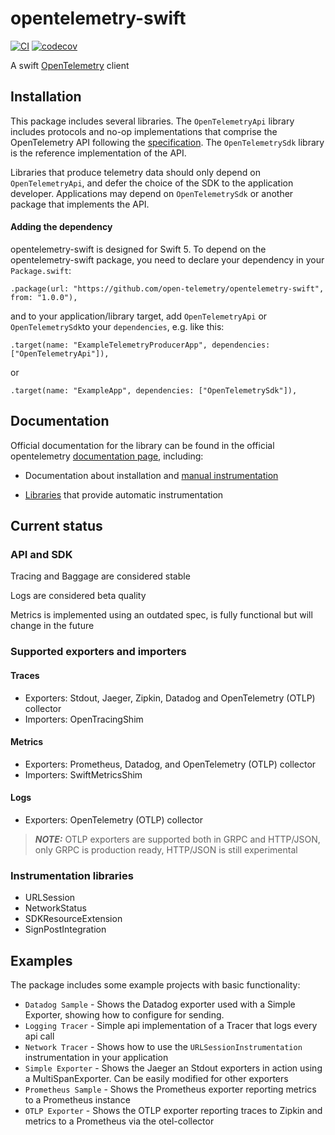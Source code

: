# opentelemetry-swift

[![CI](https://github.com/open-telemetry/opentelemetry-swift/actions/workflows/BuildAndTest.yml/badge.svg)](https://github.com/open-telemetry/opentelemetry-swift/actions/workflows/BuildAndTest.yml?query=branch%3Amain+)
[![codecov](https://codecov.io/gh/open-telemetry/opentelemetry-swift/branch/master/graph/badge.svg)](https://codecov.io/gh/open-telemetry/opentelemetry-swift)



A swift [OpenTelemetry](https://opentelemetry.io/) client

## Installation

This package includes several libraries. The `OpenTelemetryApi` library includes protocols and no-op implementations that comprise the OpenTelemetry API following the [specification](https://github.com/open-telemetry/opentelemetry-specification). The `OpenTelemetrySdk` library is the reference implementation of the API.

Libraries that produce telemetry data should only depend on `OpenTelemetryApi`, and defer the choice of the SDK to the application developer. Applications may depend on `OpenTelemetrySdk` or another package that implements the API.


#### Adding the dependency

opentelemetry-swift is designed for Swift 5. To depend on the  opentelemetry-swift package, you need to declare your dependency in your `Package.swift`:

```
.package(url: "https://github.com/open-telemetry/opentelemetry-swift", from: "1.0.0"),
```

and to your application/library target, add `OpenTelemetryApi` or  `OpenTelemetrySdk`to your `dependencies`, e.g. like this:

```
.target(name: "ExampleTelemetryProducerApp", dependencies: ["OpenTelemetryApi"]),
```

or 

```
.target(name: "ExampleApp", dependencies: ["OpenTelemetrySdk"]),
```

## Documentation

Official documentation for the library can be found in the official opentelemetry [documentation  page](https://opentelemetry.io/docs/instrumentation/swift/), including:

 * Documentation about installation and [manual instrumentation](https://opentelemetry.io/docs/instrumentation/swift/manual/)
   
* [Libraries](https://opentelemetry.io/docs/instrumentation/swift/libraries/) that provide automatic instrumentation

## Current status

### API and SDK

Tracing and Baggage are considered stable

Logs are considered beta quality

Metrics is implemented using an outdated spec, is fully functional but will change in the future

### Supported exporters and importers

#### Traces
* Exporters: Stdout, Jaeger, Zipkin, Datadog and OpenTelemetry (OTLP) collector
* Importers: OpenTracingShim

#### Metrics 
* Exporters: Prometheus, Datadog, and OpenTelemetry (OTLP) collector
* Importers: SwiftMetricsShim

#### Logs 
* Exporters: OpenTelemetry (OTLP) collector

> **_NOTE:_** OTLP exporters are supported both in GRPC and HTTP/JSON, only GRPC is production ready, HTTP/JSON is still experimental

### Instrumentation libraries
* URLSession
* NetworkStatus
* SDKResourceExtension
* SignPostIntegration


## Examples

The package includes some example projects with basic functionality:

- `Datadog Sample` -  Shows the Datadog exporter used with a Simple Exporter, showing how to configure for sending.
- `Logging Tracer` -  Simple api implementation of a Tracer that logs every api call
- `Network Tracer` -  Shows how to use the `URLSessionInstrumentation` instrumentation in your application 
- `Simple Exporter` - Shows the Jaeger an Stdout exporters in action using a MultiSpanExporter. Can be easily modified for other exporters
- `Prometheus Sample` - Shows the Prometheus exporter reporting metrics to a Prometheus instance
- `OTLP Exporter` - Shows the OTLP exporter reporting traces to Zipkin and metrics to a Prometheus via the otel-collector
